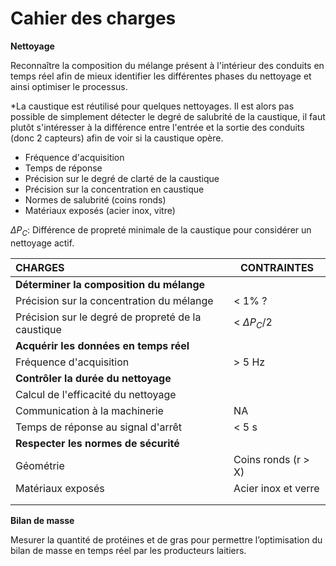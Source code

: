 # Cahier des charges



**Nettoyage**

Reconnaître la composition du mélange présent à l'intérieur des conduits en temps réel afin de mieux identifier les différentes phases du nettoyage et ainsi optimiser le processus.

*La caustique est réutilisé pour quelques nettoyages. Il est alors pas possible de simplement détecter le degré de salubrité de la caustique, il faut plutôt s'intéresser à la différence entre l'entrée et la sortie des conduits (donc 2 capteurs) afin de voir si la caustique opère.

- Fréquence d'acquisition
- Temps de réponse
- Précision sur le degré de clarté de la caustique
- Précision sur la concentration en caustique
- Normes de salubrité (coins ronds)
- Matériaux exposés (acier inox, vitre)



$\Delta P_C$: Différence de propreté minimale de la caustique pour considérer un nettoyage actif.  

| CHARGES                                            | CONTRAINTES         |
| :------------------------------------------------- | ------------------- |
| **Déterminer la composition du mélange**           |                     |
| Précision sur la concentration du mélange          | < 1% ?              |
| Précision sur le degré de propreté de la caustique | < $\Delta P_C/2$    |
| **Acquérir les données en temps réel**             |                     |
| Fréquence d'acquisition                            | \> 5 Hz             |
| **Contrôler la durée du nettoyage**                |                     |
| Calcul de l'efficacité du nettoyage                |                     |
| Communication à la machinerie                      | NA                  |
| Temps de réponse au signal d'arrêt                 | < 5 s               |
| **Respecter les normes de sécurité**               |                     |
| Géométrie                                          | Coins ronds (r > X) |
| Matériaux exposés                                  | Acier inox et verre |
|                                                    |                     |
|                                                    |                     |

**Bilan de masse**

Mesurer la quantité de protéines et de gras pour permettre l’optimisation du bilan de masse en temps réel par les producteurs laitiers.

